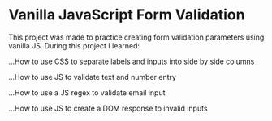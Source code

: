 # Vanilla JavaScript Form Validation

This project was made to practice creating form validation parameters using vanilla JS. During this project I learned:

...How to use CSS to separate labels and inputs into side by side columns

...How to use JS to validate text and number entry

...How to use a JS regex to validate email input

...How to use JS to create a DOM response to invalid inputs
